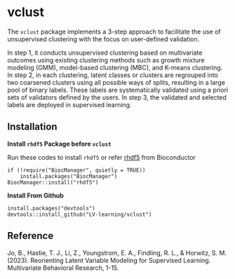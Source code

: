 # vclust

The `vclust` package implements a 3-step approach to facilitate the use of unsupervised clustering with the focus on user-defined validation. 

In step 1, it conducts unsupervised clustering based on multivariate outcomes using existing clustering methods such as growth mixture modeling (GMM), model-based clustering (MBC), and K-means clustering. In step 2, in each clustering, latent classes or clusters are regrouped into two coarsened clusters using all possible ways of splits, resulting in a large pool of binary labels. These labels are systematically validated using a priori sets of validators defined by the users. In step 3, the validated and selected labels are deployed in supervised learning.

## Installation

**Install `rhdf5` Package before `vclust`**

Run these codes to install `rhdf5` or refer [rhdf5](https://bioconductor.org/packages/release/bioc/html/rhdf5.html) from Bioconductor

```
if (!require("BiocManager", quietly = TRUE))
    install.packages("BiocManager")
BiocManager::install("rhdf5")
```

**Install From Github**

```
install.packages("devtools")
devtools::install_github("LV-learning/vclust")
```


## Reference

Jo, B., Hastie, T. J., Li, Z., Youngstrom, E. A., Findling, R. L., & Horwitz, S. M. (2023). Reorienting Latent Variable Modeling for Supervised Learning. Multivariate Behavioral Research, 1-15.
